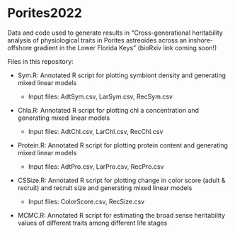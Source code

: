 # Porites2022

Data and code used to generate results in "Cross-generational heritability analysis of physiological traits in Porites astreoides across an inshore-offshore gradient in the Lower Florida Keys" (bioRxiv link coming soon!)


Files in this repository:

- Sym.R: Annotated R script for plotting symbiont density and generating mixed linear models

  - Input files: AdtSym.csv, LarSym.csv, RecSym.csv

- Chla.R: Annotated R script for plotting chl a concentration and generating mixed linear models

  - Input files: AdtChl.csv, LarChl.csv, RecChl.csv

- Protein.R: Annotated R script for plotting protein content and generating mixed linear models

  - Input files: AdtPro.csv, LarPro.csv, RecPro.csv

- CSSize.R: Annotated R script for plotting change in color score (adult & recruit) and recruit size and generating mixed linear models

  - Input files: ColorScore.csv, RecSize.csv
    
- MCMC.R: Annotated R script for estimating the broad sense heritability values of different traits among different life stages

